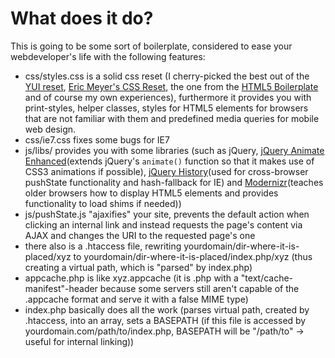 What does it do?
=============
This is going to be some sort of boilerplate, considered to ease your webdeveloper's life with the following features:
* css/styles.css is a solid css reset (I cherry-picked the best out of the [YUI reset](developer.yahoo.com/yui/reset/ "Yahoo reset"), [Eric Meyer's CSS Reset](http://meyerweb.com/eric/thoughts/2007/05/01/reset-reloaded/ "Eric Meyer's CSS Reset"), the one from the [HTML5 Boilerplate](http://html5boilerplate.com/ "HTML5 Boilerplate") and of course my own experiences), furthermore it provides you with print-styles, helper classes, styles for HTML5 elements for browsers that are not familiar with them and predefined media queries for mobile web design.
* css/ie7.css fixes some bugs for IE7
* js/libs/ provides you with some libraries (such as jQuery, [jQuery Animate Enhanced](http://github.com/benbarnett/jQuery-Animate-Enhanced)(extends jQuery's ```animate()``` function so that it makes use of CSS3 animations if possible), [jQuery History](https://github.com/balupton/jquery-history)(used for cross-browser pushState functionality and hash-fallback for IE) and [Modernizr](http://www.modernizr.com/docs/)(teaches older browsers how to display HTML5 elements and provides functionality to load shims if needed))
* js/pushState.js "ajaxifies" your site, prevents the default action when clicking an internal link and instead requests the page's content via AJAX and changes the URI to the requested page's one
* there also is a .htaccess file, rewriting yourdomain/dir-where-it-is-placed/xyz to yourdomain/dir-where-it-is-placed/index.php/xyz (thus creating a virtual path, which is "parsed" by index.php)
* appcache.php is like xyz.appcache (it is .php with a "text/cache-manifest"-header because some servers still aren't capable of the .appcache format and serve it with a false MIME type)
* index.php basically does all the work (parses virtual path, created by .htaccess, into an array, sets a BASEPATH (if this file is accessed by yourdomain.com/path/to/index.php, BASEPATH will be "/path/to" -> useful for internal linking))